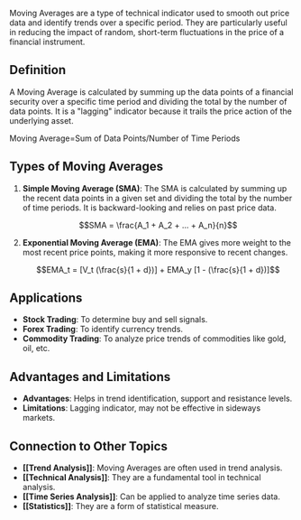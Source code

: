 Moving Averages are a type of technical indicator used to smooth out price data and identify trends over a specific period. They are particularly useful in reducing the impact of random, short-term fluctuations in the price of a financial instrument.

## Definition

A Moving Average is calculated by summing up the data points of a financial security over a specific time period and dividing the total by the number of data points. It is a "lagging" indicator because it trails the price action of the underlying asset.

Moving Average=Sum of Data Points/Number of Time Periods

## Types of Moving Averages

1. **Simple Moving Average (SMA)**: The SMA is calculated by summing up the recent data points in a given set and dividing the total by the number of time periods. It is backward-looking and relies on past price data.
    
    $$SMA = \frac{A_1 + A_2 + ... + A_n}{n}$$
    
2. **Exponential Moving Average (EMA)**: The EMA gives more weight to the most recent price points, making it more responsive to recent changes.
    
    $$EMA_t = [V_t (\frac{s}{1 + d})] + EMA_y [1 - (\frac{s}{1 + d})]$$
    

## Applications

- **Stock Trading**: To determine buy and sell signals.
- **Forex Trading**: To identify currency trends.
- **Commodity Trading**: To analyze price trends of commodities like gold, oil, etc.

## Advantages and Limitations

- **Advantages**: Helps in trend identification, support and resistance levels.
- **Limitations**: Lagging indicator, may not be effective in sideways markets.

## Connection to Other Topics

- **[[Trend Analysis]]**: Moving Averages are often used in trend analysis.
- **[[Technical Analysis]]**: They are a fundamental tool in technical analysis.
- **[[Time Series Analysis]]**: Can be applied to analyze time series data.
- **[[Statistics]]**: They are a form of statistical measure.